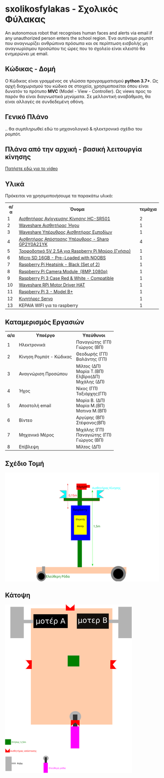 # sxolikosfylakas - Σχολικός Φύλακας
An autonomous robot that recognises human faces and alerts via email if any unauthorized person enters  the school region.
Ένα αυτόνομο ρομπότ που αναγνωρίζει ανθρώπινα πρόσωπα και σε περίπτωση εισβολής μη αναγνωρίσιμου προσώπου τις ώρες που το σχολείο είναι κλειστό θα ενημερώνει με email.
<h2>Κώδικας - Δομή</h2>
Ο Κώδικας είναι γραμμένος σε γλώσσα προγραμματισμού <b>python 3.7+</b>. Ως αρχή διαχωρισμού του κώδικα σε στοιχεία, χρησιμοποιείται όπου είναι δυνατόν το πρότυπο <b>MVC</b> (Model - View - Controller). Ως views προς το παρόν θα είναι διαγνωστικά μηνύματα. Σε μελλοντική αναβάθμιση, θα είναι αλλαγές σε συνδεδεμένη οθόνη. 
<h2>Γενικό Πλάνο</h2>

.. θα συμπληρωθεί εδώ το μηχανολογικό & ηλεκτρονικό σχέδιο του ρομπότ.
<h2>Πλάνα από την αρχική - βασική λειτουργία κίνησης</h2>
<a href="https://www.youtube.com/watch?v=PikkqNtC3kI">Πατήστε εδώ για το video</a>

<h2>Υλικά</h2>
Πρόκειται να χρησιμοποιήσουμε  τα παρακάτω υλικά:

<table>
  <col align="center">
  <col align="center">
  <col align="center">
  <tr>
    <th>α/α</td>
    <th>Όνομα</td>
    <th>τεμάχια</td>
  </tr>
  <tr>
    <td>1</td>
    <td><a href="https://grobotronics.com/pir-sensor-module.html">Αισθητήρας Ανίχνευσης Κίνησης HC-SR501</a></td>  	
    <td>2</td>
 </tr>
 <tr>
  <td>2</td>
	<td><a href="https://grobotronics.com/waveshare-sound-sensor.html">Waveshare Αισθητήρας Ήχου</a></td>
  <td>1</td>
 </tr>
 <tr>
  <td>3</td>
  <td><a href="https://grobotronics.com/waveshare-infrared-reflective-sensor.html">Waveshare Υπέρυθρος Αισθητήρας Εμποδίων</a></td>
  <td>1</td>
</tr>
 <tr>
  <td>4</td>
  <td><a href="https://grobotronics.com/infrared-proximity-sensor-sharp-gp2y0a21yk.html">Αισθητήρας Απόστασης Υπέρυθρος - Sharp GP2Y0A21YK</a></td>
  <td>4</td>
 </tr>
 <tr>
  <td>5</td>
  <td><a href="https://grobotronics.com/power-supply-5v-2.5a-raspberry-pi-official-black.html">Τροφοδοτικό 5V 2.5A για Raspberry Pi Μαύρο (Γνήσιο)</a></td>
  <td>1</td>
</tr>
<tr>
  <td>6</td>
  <td><a href="https://grobotronics.com/micro-sd-16gb-pre-loaded-with-noobs.html">Micro SD 16GB - Pre-Loaded with NOOBS</a></td>
  <td>1</td>
</tr>
<tr>
  <td>7</td>
  <td><a href="https://grobotronics.com/raspberry-pi-heatsink-silver-set-of-3.html">Raspberry Pi Heatsink - Black (Set of 2)</a></td>
  <td>1</td>
</tr>
<tr>
  <td>8</td>
  <td><a href="https://grobotronics.com/raspberry-pi-camera-module-noir-v2-8mp-1080p.html">Raspberry Pi Camera Module  (8MP,1080p)</a></td>
  <td>1</td>
</tr>
<tr>
  <td>9</td>
  <td><a href="https://grobotronics.com/raspberry-pi-3-case-red-and-white-compatible.html">Raspberry Pi 3 Case Red & White - Compatible</a></td>
  <td>1</td>
</tr>
<tr>
  <td>10</td>
  <td><a href="https://grobotronics.com/waveshare-rpi-motor-driver-hat.html">Waveshare RPi Motor Driver HAT</a></td>
  <td>1</td>
</tr>
<tr>
  <td>11</td>
  <td><a href="https://grobotronics.com/raspberry-pi-3-model-b-el.html">Raspberry Pi 3 - Model B+</a></td>
  <td>1</td>
</tr>
<tr>
  <td>12</td>
  <td><a href="https://grobotronics.com/servo-mini-3.5kg.cm-feetech-ft1117m.html">Κινητήρες Servo</a></td>
  <td>1</td>
</tr>
<tr>
  <td>13</td>
  <td>ΚΕΡΑΙΑ WIFI για το raspberry</td>
  <td>1</td>
</tr>
</table>

<h2>Καταμερισμός Εργασιών</h2>

<table>
<tr>
<th>α/α</th>
<th>Υποέργο</th>
<th>Υπεύθυνοι</th>
</tr>
<tr>
	<td>1</td>
	<td>Ηλεκτρονικά</td>
	<td>Παναγιώτης (ΓΠ)<br />Γιώργος (ΒΠ)<br /></td>
</tr>
<tr>
	<td>2</td>
	<td>Κίνηση Ρομπότ - Κώδικας</td>
	<td>Θεοδωρής (ΓΠ)<br />Βαλάντης (ΓΠ)<br /></td>
</tr>
<tr>
	<td>3</td>
	<td>Αναγνώριση Προσώπου</td>
	<td>Μίλτος (ΔΠ)<br />Μαρία Τ.(ΒΠ)<br />Ελβίρα(ΔΠ)<br />Μιχάλης (ΔΠ)</td>
</tr>

<tr>
	<td>4</td>
	<td>Ήχος</td>
	<td>Νίκος (ΓΠ)<br> Ταξιάρχης(ΓΠ)
</tr>
<tr>
	<td>5</td>
	<td>Αποστολή email</td>
	<td>Μαρία Β. (ΔΠ)<br />Μαρία M.(ΒΠ)<br />Ματινα Μ.(ΒΠ)</td>
</tr>
<tr>
	<td>6</td>
	<td>Βίντεο</td>
	<td>Αργύρης (ΒΠ)<br />Στέφανος(ΒΠ)<br /> </td>
</tr>
<tr>
	<td>7</td>
	<td>Μηχανικό Μέρος</td>
	<td>Μιχάλης (ΓΠ)<br />Παναγιώτης (ΓΠ)<br />Γιώργος (ΒΠ)<br /></td>
</tr>
<tr>
	<td>8</td>
	<td>Επίβλεψη</td>
	<td>Μίλτος (ΔΠ)</td>
</tr>	
	
</table>
<h2>Σχέδιο Τομή</h2>
<img src="DesignB.svg" />

<h2>Κάτοψη</h2>
<img src="designA.png"  />

